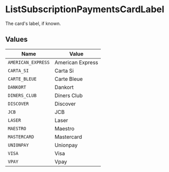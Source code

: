 # ListSubscriptionPaymentsCardLabel

The card's label, if known.


## Values

| Name               | Value              |
| ------------------ | ------------------ |
| `AMERICAN_EXPRESS` | American Express   |
| `CARTA_SI`         | Carta Si           |
| `CARTE_BLEUE`      | Carte Bleue        |
| `DANKORT`          | Dankort            |
| `DINERS_CLUB`      | Diners Club        |
| `DISCOVER`         | Discover           |
| `JCB`              | JCB                |
| `LASER`            | Laser              |
| `MAESTRO`          | Maestro            |
| `MASTERCARD`       | Mastercard         |
| `UNIONPAY`         | Unionpay           |
| `VISA`             | Visa               |
| `VPAY`             | Vpay               |